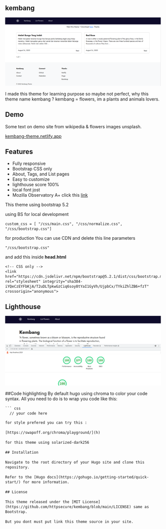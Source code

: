 ## kembang

![kembang](https://raw.githubusercontent.com/httpsecure/gambar-blog/main/images/screenshot.png)


I made this theme for learning purpose so maybe not perfect, why this theme name kembang ? kembang = flowers, im a plants and animals lovers. 

## Demo

 Some text on demo site from wikipedia & flowers images unsplash.
 
 [kembang-theme.netlify.app](https://kembang-theme.netlify.app/)

## Features

* Fully responsive
* Bootstrap CSS only
* About, Tags, and List pages
* Easy to customize
* lighthouse score 100%
* local font jost
* Mozilla Observatory A+ click this [link](https://kembang-theme.netlify.app/)

This theme using bootstrap 5.2

using BS for local development

```
custom_css = [ "/css/main.css", "/css/normalize.css", "/css/bootstrap.css"]
```
for production You can use CDN and delete this line parameters
```
"/css/bootstrap.css"
```
and add this inside **head.html**
```
<!-- CSS only -->
<link href="https://cdn.jsdelivr.net/npm/bootstrap@5.2.1/dist/css/bootstrap.min.css" rel="stylesheet" integrity="sha384-iYQeCzEYFbKjA/T2uDLTpkwGzCiq6soy8tYaI1GyVh/UjpbCx/TYkiZhlZB6+fzT" crossorigin="anonymous">
```
## Lighthouse 
![Lighthouse](https://raw.githubusercontent.com/httpsecure/gambar-blog/main/light.png)

##Code highlighting
By default hugo using chroma to color your code syntax. All you need to do is to wrap you code like this:
```
``` css
  // your code here
```
```
for style prefered you can try this :

[https://swapoff.org/chroma/playground/](h)

for this theme using solarized-dark256

## Installation

Navigate to the root directory of your Hugo site and clone this repository.

Refer to the [Hugo docs](https://gohugo.io/getting-started/quick-start/) for more information.

## License

This theme released under the [MIT License](https://github.com/httpsecure/kembang/blob/main/LICENSE) same as Bootstrap.

But you dont must put link this theme source in your site.
